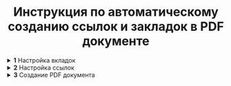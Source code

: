 <h1 align="center">Инструкция по автоматическому созданию ссылок и закладок в PDF документе</h1>

  <details>
    <p>
    <summary>
      <b>1</b> Настройка вкладок
    </summary>
    </p>
    <details>
      <p>
      <summary>
        <b>1.1</b> Создание нового стиля
      </summary>
      </p>
      <p>
      <b>1.1.1</b> Первым делом создаём адекватный стиль заголовка. Переходим во вкладку "Главная". В разделе "Стили" снизу справа нажимаем зночок <img src="https://github.com/Mr-Krabs95/links_and_bookmarks_PDF/blob/adding_screenshots/screenshots/icons/icon1.png"> ->"Создать стиль".<br>
      <img src="https://github.com/Mr-Krabs95/links_and_bookmarks_PDF/blob/adding_screenshots/screenshots/1.1.1.png">
      </p>
      </p>
      <b>1.1.2</b> В появившемся окне "Создание стиля" вводим следующие значения: <br>
      Имя: Закладки PDF<br>
      Стиль: Абзаца<br>
      Основан на стиле: Обычный<br>
      Стиль следующего абзаца: Обычный<br>
      Форматирование: Times New Roman, 12, <b>Ж</b>, Авто, выравнивание по ширине, междустрочный интервал - одинарный, междустрочное расстояние - минимальное<br>
      Ставим галочку "Добавить в коллекцию стилей"<br>
      <img src="https://github.com/Mr-Krabs95/links_and_bookmarks_PDF/blob/adding_screenshots/screenshots/1.2.png">
      </p>
      </p>
      <b>1.1.3</b> Далее нажимаем "Формат" -> "Абзац..." <img src="https://github.com/Mr-Krabs95/links_and_bookmarks_PDF/blob/adding_screenshots/screenshots/icons/icon2.png"><br>
      В открывшемся окне следующие настройки:<br>
      Уровень: Уровень 1<br>
      Отступы первая строка: отступ на 1.25 см и нажимаем OK -> OK.<br>
      <img src="https://github.com/Mr-Krabs95/links_and_bookmarks_PDF/blob/adding_screenshots/screenshots/1.3.png"><br>
      </p>
    </details>
    <details>
      <p>
      <summary>
        <b>1.2</b> Создание заголовков
      </summary>
      </p>
      <p>
      <b>1.2</b> Выделите текст, который хотите отформатировать. Во вкладке "Главная" в разделе "Стили" нажмите на созданный только что стиль. Пробегитесь по текстовой части и примените стиль ко всем заголовкам, которые нужно будет отображать во вкладках PDF документа и на которые будем делать ссылки в дальнейшем.<br>
      <img src="https://github.com/Mr-Krabs95/links_and_bookmarks_PDF/blob/adding_screenshots/screenshots/1.4.png"><br>
      </p>
      <p>
      <b>1.5</b> Для удобной навигации в по документу Word во вкладке "Вид" в разделе "Отображение" нажмите галочку "Область навигации". Слева появится панель "Навигация". Проверьте ваши будущие вкладки и перейдите к "Состав проектной документации", нажав на соответствующий заголовок на панели навигации, для дальнейшей настройки.<br>
      <img src="https://github.com/Mr-Krabs95/links_and_bookmarks_PDF/blob/adding_screenshots/screenshots/1.5.png"><br>
      </p>
    </details>
  </details>
  <details>
    <p>
    <summary>
      <b>2</b> Настройка ссылок
    </summary>
    </p>
    <details>
      <p>
      <summary>
        <b>2.1</b> Добавление вкладок
      </summary>
      </p>
      <p>
      <b>2.1.1</b> Выделите заголовок и перейдите во вкладку "Вставка". В разделе "Ссылки" нажмите "Закладка".<br>
      <img src="https://github.com/Mr-Krabs95/links_and_bookmarks_PDF/blob/adding_screenshots/screenshots/2.1.1.png">
      </p>
      <p>
      <b>2.1.2</b> В открывшемся окне введите имя закладки. Оно не должно начинаться с цифры, содержать пробелов и каких-либо символов кроме нижнего подчёркивания _ . Нажмите "Добавить".<br>
      <img src="https://github.com/Mr-Krabs95/links_and_bookmarks_PDF/blob/adding_screenshots/screenshots/2.1.2.png">
      </p>
      <p>
      <b>2.1.3</b> Продолжайте повторять процедуру для всех заголовков, на которые в дальнейшем мы будем давать ссылки в содержании.<br>
      Для автоматизации процесса можно написать макрос. Как это сделать описано в п. 2.2.<br>
      </p>
    </details>
    <details>
      <p>
      <summary>
        <b>2.2</b> Создание макроса (по желанию)
      </summary>
      </p>
      <p>
      <b>2.2.1</b> Нажмите сочетание клавиш Alt+F11. В появившемся окне "Insert" -> "Module".
      <img src="https://github.com/Mr-Krabs95/links_and_bookmarks_PDF/blob/adding_screenshots/screenshots/2.2.1.png">
      </p>
      <p>
      <b>2.2.2</b> В открывшемся окне вставьте следующий код:
      </p>

            Sub AddBookmarksToCustomHeadings()
            Dim para As Paragraph
            Dim bookmarkName As String
            Dim textExcerpt As String
            Dim i As Integer
        
            i = 1 ' Счётчик для уникальных имён, если заголовок повторяется
        
            For Each para In ActiveDocument.Paragraphs
                ' Проверка, является ли стиль абзаца пользовательским заголовком
                If para.Style = "Закладки PDF" Then
                    ' Получаем первые 50 символов текста абзаца
                    textExcerpt = Left(para.Range.Text, 50)
                    
                    ' Удаляем цифры и пробелы в начале строки, если они есть
                    If IsNumeric(Left(textExcerpt, 1)) Then
                        textExcerpt = Trim(Mid(textExcerpt, InStr(1, textExcerpt, " ") + 1))
                    End If
                    
                    ' Заменяем пробелы и недопустимые символы
                    textExcerpt = Replace(textExcerpt, " ", "_")
                    textExcerpt = Replace(textExcerpt, vbTab, "_")
                    textExcerpt = Replace(textExcerpt, ".", "")
                    textExcerpt = Replace(textExcerpt, ",", "")
                    textExcerpt = Replace(textExcerpt, ":", "")
                    textExcerpt = Replace(textExcerpt, ";", "")
                    textExcerpt = Replace(textExcerpt, "!", "")
                    textExcerpt = Replace(textExcerpt, "?", "")
                    textExcerpt = Replace(textExcerpt, "\", "")
                    textExcerpt = Replace(textExcerpt, "/", "")
                    textExcerpt = Replace(textExcerpt, "[", "")
                    textExcerpt = Replace(textExcerpt, "]", "")
                    textExcerpt = Replace(textExcerpt, "(", "")
                    textExcerpt = Replace(textExcerpt, ")", "")
                    textExcerpt = Replace(textExcerpt, "'", "")
                    textExcerpt = Replace(textExcerpt, """", "")
                    
                    ' Проверка на существование закладки и создание уникального имени
                    bookmarkName = textExcerpt & "_" & i
        
                    ' Проверка, если закладка с таким именем уже существует, удаляем её
                    If ActiveDocument.Bookmarks.Exists(bookmarkName) Then
                        ActiveDocument.Bookmarks(bookmarkName).Delete
                    End If
        
                    ' Добавляем новую закладку на абзац
                    On Error Resume Next ' В случае ошибки (например, имя закладки всё ещё некорректно)
                    ActiveDocument.Bookmarks.Add Range:=para.Range, Name:=bookmarkName
                    On Error GoTo 0 ' Отключаем обработку ошибок
        
                    ' Увеличиваем счётчик
                    i = i + 1
                End If
            Next para
            
            MsgBox "Закладки добавлены к заголовкам."
        End Sub

  Для выполнения нажмите F5.
  </details>
  <details>
      <p>
      <summary>
        <b>2.3</b> Добавление ссылок
      </summary>
      </p>
      <p>
      <b>2.3.1</b> Перед тем, как вставлять ссылки нужно отменить их автоматическое форматирование и изменение цвета после нажатия. Для этого перейдите во вкладку "Главное". В разделе "Стили" нажмите значок <img src="https://github.com/Mr-Krabs95/links_and_bookmarks_PDF/blob/adding_screenshots/screenshots/icons/icon1.png"><br>
      В открывшемся справа окне найдите стиль "Гиперссылка" -> Правая конпка мыши -> "Изменить..."<br>
      <img src="https://github.com/Mr-Krabs95/links_and_bookmarks_PDF/blob/adding_screenshots/screenshots/2.3.1.png">
      </p>
      <p>
      <b>2.3.2</b> Настраиваем параметры форматирования: Шрифт: Times New Roman, 12 пт, без подчеркивания, Цвет шрифта: Авто. Нажмите OK.
      </p>
      <p>
      <b>2.3.3</b> Как сделать так, чтобы ссылка не подчёркивалась после нажатия я так и не нашёл. Кто занет - напишите мне =)<br>
      А чтобы ссылка не изменялась после использования - не нажимайте на неё в Word.
      </p>
      <p>
      <b>2.3.3</b> Для добавления ссылки на вкладку, созданную в п. 2.1, выделите текст в содержании тома. Затем перейдите во вкладку "Вставка". В разделе "Ссылки" нажмите "Ссылка" <img src="https://github.com/Mr-Krabs95/links_and_bookmarks_PDF/blob/adding_screenshots/screenshots/icons/icon3.png" height=50 width=75><br>
      <img src="https://github.com/Mr-Krabs95/links_and_bookmarks_PDF/blob/adding_screenshots/screenshots/2.3.3.png">
      </p>
      <p>
      <b>2.3.4</b> В открывшемся окне в разделе "Связать с:" выберите "Место в документе". Отобразятся вкладки, которые мы добавили ранее в п. 2.1-2.2.<br>
      Продолжайте добавлять ссылки в содержании для всей текстовой части и переходите к п. 3.
      </p>
  </details>
</details>
<details>
  <p>
  <summary>
    <b>3</b> Создание PDF документа
  </summary>
    <p>
    <b>3.1</b> Для конвертации DOC в PDF необходимо перейти во вкладку "Файл". В разделе "Сохранить как" нажмите "Обзор". В появившемся окне укажите директорию, имя файла и тип файла PDF<br>
    <img src="https://github.com/Mr-Krabs95/links_and_bookmarks_PDF/blob/adding_screenshots/screenshots/3.1.png">
    </p>
    <p>
    <b>3.2</b> Нажмите кнопку "Параметры". В появившемся окне в разделе "Включить непечатаемые данные" поставьте галочку "Создать закладки, используя:" выберите пункт "заголовки". Нажмите OK.<br>
    <img src="https://github.com/Mr-Krabs95/links_and_bookmarks_PDF/blob/adding_screenshots/screenshots/3.2.png">
    </p>
    <p>
    <b>3.3</b> Нажмите кнопку "Сохранить". Зайдите в директорию выбранную при сохранении, откройфе PDF документ и наслаждайтесь результатом АВТОМАТИЗАЦИИ.<br>
    <img src="https://github.com/Mr-Krabs95/links_and_bookmarks_PDF/blob/adding_screenshots/screenshots/3.3.png">
    </p>
</details>
